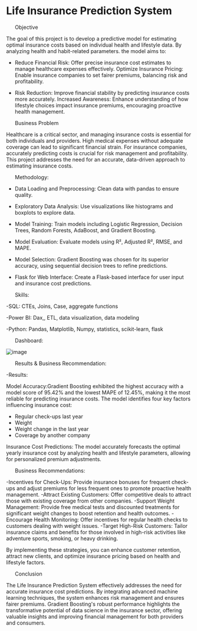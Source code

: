 # Life Insurance Prediction System

<ul>Objective</ul>

The goal of this project is to develop a predictive model for estimating optimal insurance costs based on individual health and lifestyle data. By analyzing health and habit-related parameters.
the model aims to:


- Reduce Financial Risk: Offer precise insurance cost estimates to manage healthcare expenses effectively.
Optimize Insurance Pricing: Enable insurance companies to set fairer premiums, balancing risk and profitability.

- Risk Reduction: Improve financial stability by predicting insurance costs more accurately.
Increased Awareness: Enhance understanding of how lifestyle choices impact insurance premiums, encouraging proactive health management.

<ul>Business Problem</ul>

Healthcare is a critical sector, and managing insurance costs is essential for both individuals and providers. High medical expenses without adequate coverage can lead to significant financial strain. For insurance companies, accurately predicting costs is crucial for risk management and profitability. This project addresses the need for an accurate, data-driven approach to estimating insurance costs.

<ul>Methodology:</ul>

- Data Loading and Preprocessing: Clean data with pandas to ensure quality.

- Exploratory Data Analysis: Use visualizations like histograms and boxplots to explore data.

- Model Training: Train models including Logistic Regression, Decision Trees, Random Forests, AdaBoost, and Gradient Boosting.

- Model Evaluation: Evaluate models using R², Adjusted R², RMSE, and MAPE.

- Model Selection: Gradient Boosting was chosen for its superior accuracy, using sequential decision trees to refine predictions.

- Flask for Web Interface: Create a Flask-based interface for user input and insurance cost predictions.

<ul>Skills:</ul>
-SQL: CTEs, Joins, Case, aggregate functions

-Power BI: Dax,, ETL, data visualization, data modeling

-Python: Pandas, Matplotlib, Numpy, statistics, scikit-learn, flask



<ul>Dashboard: </ul>

![image](https://github.com/user-attachments/assets/a059f25f-51e7-477f-ab54-7e44291c86c1)

<ul>Results & Business Recommendation:</ul>

-Results:

Model Accuracy:Gradient Boosting exhibited the highest accuracy with a model score of 95.42% and the lowest MAPE of 12.45%, making it the most reliable for predicting insurance costs.
The model identifies four key factors influencing insurance cost:

- Regular check-ups last year
- Weight
- Weight change in the last year
- Coverage by another company
  
Insurance Cost Predictions: The model accurately forecasts the optimal yearly insurance cost by analyzing health and lifestyle parameters, allowing for personalized premium adjustments.

<ul>Business Recommendations:</ul>

-Incentives for Check-Ups: Provide insurance bonuses for frequent check-ups and adjust premiums for less frequent ones to promote proactive health management.
-Attract Existing Customers: Offer competitive deals to attract those with existing coverage from other companies.
-Support Weight Management: Provide free medical tests and discounted treatments for significant weight changes to boost retention and health outcomes.
-Encourage Health Monitoring: Offer incentives for regular health checks to customers dealing with weight issues.
-Target High-Risk Customers: Tailor insurance claims and benefits for those involved in high-risk activities like adventure sports, smoking, or heavy drinking.


By implementing these strategies, you can enhance customer retention, attract new clients, and optimize insurance pricing based on health and lifestyle factors.


<ul>Conclusion</ul>

The Life Insurance Prediction System effectively addresses the need for accurate insurance cost predictions. By integrating advanced machine learning techniques, the system enhances risk management and ensures fairer premiums. Gradient Boosting's robust performance highlights the transformative potential of data science in the insurance sector, offering valuable insights and improving financial management for both providers and consumers.

